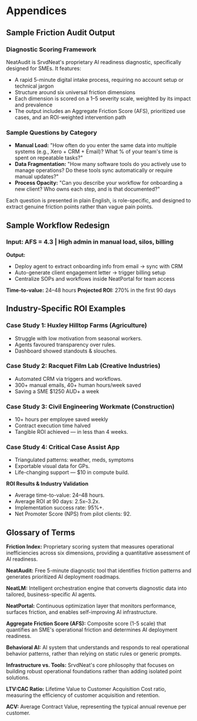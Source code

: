 # Appendices

## Sample Friction Audit Output

### Diagnostic Scoring Framework

NeatAudit is SrvdNeat's proprietary AI readiness diagnostic, specifically designed for SMEs. It features:

- A rapid 5-minute digital intake process, requiring no account setup or technical jargon
- Structure around six universal friction dimensions
- Each dimension is scored on a 1–5 severity scale, weighted by its impact and prevalence
- The output includes an Aggregate Friction Score (AFS), prioritized use cases, and an ROI-weighted intervention path

### Sample Questions by Category

- **Manual Load:** "How often do you enter the same data into multiple systems (e.g., Xero + CRM + Email)? What % of your team's time is spent on repeatable tasks?"
- **Data Fragmentation:** "How many software tools do you actively use to manage operations? Do these tools sync automatically or require manual updates?"
- **Process Opacity:** "Can you describe your workflow for onboarding a new client? Who owns each step, and is that documented?"

Each question is presented in plain English, is role-specific, and designed to extract genuine friction points rather than vague pain points.

## Sample Workflow Redesign

### Input: AFS = 4.3 | High admin in manual load, silos, billing

**Output:**
- Deploy agent to extract onboarding info from email → sync with CRM
- Auto-generate client engagement letter → trigger billing setup
- Centralize SOPs and workflows inside NeatPortal for team access

**Time-to-value:** 24–48 hours
**Projected ROI:** 270% in the first 90 days

## Industry-Specific ROI Examples

### Case Study 1: Huxley Hilltop Farms (Agriculture)
- Struggle with low motivation from seasonal workers.
- Agents favoured transparency over rules.
- Dashboard showed standouts & slouches.

### Case Study 2: Racquet Film Lab (Creative Industries)
- Automated CRM via triggers and workflows.
- 300+ manual emails, 40+ human hours/week saved
- Saving a SME $1250 AUD+ a week

### Case Study 3: Civil Engineering Workmate (Construction)
- 10+ hours per employee saved weekly
- Contract execution time halved
- Tangible ROI achieved — in less than 4 weeks.

### Case Study 4: Critical Case Assist App
- Triangulated patterns: weather, meds, symptoms
- Exportable visual data for GPs.
- Life-changing support — $10 in compute build.

**ROI Results & Industry Validation**
- Average time-to-value: 24–48 hours.
- Average ROI at 90 days: 2.5x–3.2x.
- Implementation success rate: 95%+.
- Net Promoter Score (NPS) from pilot clients: 92.

## Glossary of Terms

**Friction Index:** Proprietary scoring system that measures operational inefficiencies across six dimensions, providing a quantitative assessment of AI readiness.

**NeatAudit:** Free 5-minute diagnostic tool that identifies friction patterns and generates prioritized AI deployment roadmaps.

**NeatLM:** Intelligent orchestration engine that converts diagnostic data into tailored, business-specific AI agents.

**NeatPortal:** Continuous optimization layer that monitors performance, surfaces friction, and enables self-improving AI infrastructure.

**Aggregate Friction Score (AFS):** Composite score (1-5 scale) that quantifies an SME's operational friction and determines AI deployment readiness.

**Behavioral AI:** AI system that understands and responds to real operational behavior patterns, rather than relying on static rules or generic prompts.

**Infrastructure vs. Tools:** SrvdNeat's core philosophy that focuses on building robust operational foundations rather than adding isolated point solutions.

**LTV:CAC Ratio:** Lifetime Value to Customer Acquisition Cost ratio, measuring the efficiency of customer acquisition and retention.

**ACV:** Average Contract Value, representing the typical annual revenue per customer. 